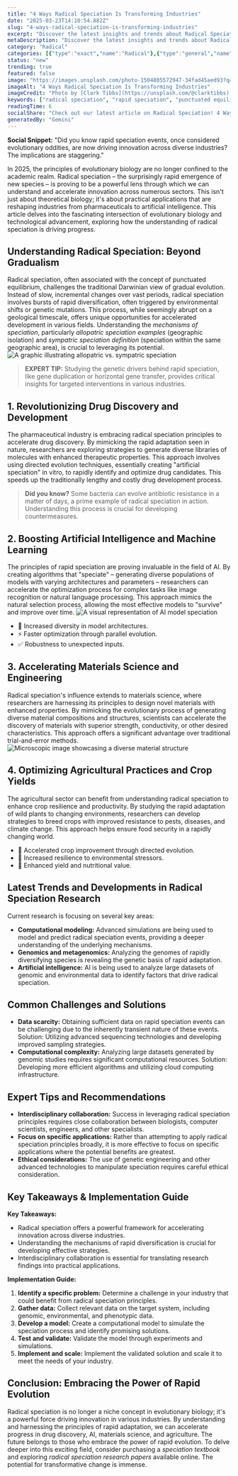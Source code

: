 ```yaml
---
title: "4 Ways Radical Speciation Is Transforming Industries"
date: "2025-03-23T14:10:54.882Z"
slug: "4-ways-radical-speciation-is-transforming-industries"
excerpt: "Discover the latest insights and trends about Radical Speciation. This comprehensive guide covers everything you need to know about Radical Speciation in 2025."
metaDescription: "Discover the latest insights and trends about Radical Speciation. This comprehensive guide covers everything you need to know about Radical Speciation in 2..."
category: "Radical"
categories: [{"type":"exact","name":"Radical"},{"type":"general","name":"Biology"},{"type":"medium","name":"Evolutionary Biology"},{"type":"specific","name":"Reproductive Isolation"},{"type":"niche","name":"Polyploidy"}]
status: "new"
trending: true
featured: false
image: "https://images.unsplash.com/photo-1504805572947-34fad45aed93?q=85&w=1200&fit=max&fm=webp&auto=compress"
imageAlt: "4 Ways Radical Speciation Is Transforming Industries"
imageCredit: "Photo by [Clark Tibbs](https://unsplash.com/@clarktibbs) on Unsplash"
keywords: ["radical speciation", "rapid speciation", "punctuated equilibrium", "evolutionary biology speciation", "mechanisms of speciation", "allopatric speciation examples", "sympatric speciation definition", "how does speciation occur", "buy speciation textbook", "radical speciation research papers"]
readingTime: 6
socialShare: "Check out our latest article on Radical Speciation! 4 Ways Radical Speciation Is Transforming Industries #radical speciation #rapid speciation #punctuated equilibrium"
generatedBy: "Gemini"
---
```




**Social Snippet:**  "Did you know rapid speciation events, once considered evolutionary oddities, are now driving innovation across diverse industries?  The implications are staggering."

In 2025, the principles of evolutionary biology are no longer confined to the academic realm.  Radical speciation – the surprisingly rapid emergence of new species – is proving to be a powerful lens through which we can understand and accelerate innovation across numerous sectors. This isn't just about theoretical biology; it's about practical applications that are reshaping industries from pharmaceuticals to artificial intelligence. This article delves into the fascinating intersection of evolutionary biology and technological advancement, exploring how the understanding of radical speciation is driving progress.

## Understanding Radical Speciation: Beyond Gradualism

Radical speciation, often associated with the concept of punctuated equilibrium, challenges the traditional Darwinian view of gradual evolution.  Instead of slow, incremental changes over vast periods, radical speciation involves bursts of rapid diversification, often triggered by environmental shifts or genetic mutations.  This process, while seemingly abrupt on a geological timescale, offers unique opportunities for accelerated development in various fields.  Understanding the *mechanisms of speciation*, particularly *allopatric speciation examples* (geographic isolation) and *sympatric speciation definition* (speciation within the same geographic area), is crucial to leveraging its potential. ![A graphic illustrating allopatric vs. sympatric speciation](https://images.unsplash.com/photo-1451187580459-43490279c0fa?q=85&w=1200&fit=max&fm=webp&auto=compress)

> **EXPERT TIP:** Studying the genetic drivers behind rapid speciation, like gene duplication or horizontal gene transfer, provides critical insights for targeted interventions in various industries.

## 1. Revolutionizing Drug Discovery and Development

The pharmaceutical industry is embracing radical speciation principles to accelerate drug discovery. By mimicking the rapid adaptation seen in nature, researchers are exploring strategies to generate diverse libraries of molecules with enhanced therapeutic properties.  This approach involves using directed evolution techniques, essentially creating "artificial speciation" in vitro, to rapidly identify and optimize drug candidates.  This speeds up the traditionally lengthy and costly drug development process.

> **Did you know?** Some bacteria can evolve antibiotic resistance in a matter of days, a prime example of radical speciation in action.  Understanding this process is crucial for developing countermeasures.

## 2.  Boosting Artificial Intelligence and Machine Learning

The principles of rapid speciation are proving invaluable in the field of AI.  By creating algorithms that "speciate" – generating diverse populations of models with varying architectures and parameters – researchers can accelerate the optimization process for complex tasks like image recognition or natural language processing.  This approach mimics the natural selection process, allowing the most effective models to "survive" and improve over time. ![A visual representation of AI model speciation](https://images.unsplash.com/photo-1484417894907-623942c8ee29?q=85&w=1200&fit=max&fm=webp&auto=compress)

* 🔑  Increased diversity in model architectures.
* ⚡ Faster optimization through parallel evolution.
* ✅ Robustness to unexpected inputs.

## 3.  Accelerating Materials Science and Engineering

Radical speciation's influence extends to materials science, where researchers are harnessing its principles to design novel materials with enhanced properties.  By mimicking the evolutionary process of generating diverse material compositions and structures, scientists can accelerate the discovery of materials with superior strength, conductivity, or other desired characteristics. This approach offers a significant advantage over traditional trial-and-error methods. ![Microscopic image showcasing a diverse material structure](https://images.unsplash.com/photo-1517976487492-5750f3195933?q=85&w=1200&fit=max&fm=webp&auto=compress)

## 4.  Optimizing Agricultural Practices and Crop Yields

The agricultural sector can benefit from understanding radical speciation to enhance crop resilience and productivity.  By studying the rapid adaptation of wild plants to changing environments, researchers can develop strategies to breed crops with improved resistance to pests, diseases, and climate change.  This approach helps ensure food security in a rapidly changing world.

*  🌱 Accelerated crop improvement through directed evolution.
*  💪 Increased resilience to environmental stressors.
*  🌾 Enhanced yield and nutritional value.

## Latest Trends and Developments in Radical Speciation Research

Current research is focusing on several key areas:

* **Computational modeling:**  Advanced simulations are being used to model and predict radical speciation events, providing a deeper understanding of the underlying mechanisms.
* **Genomics and metagenomics:**  Analyzing the genomes of rapidly diversifying species is revealing the genetic basis of rapid adaptation.
* **Artificial intelligence:** AI is being used to analyze large datasets of genomic and environmental data to identify factors that drive radical speciation. 

## Common Challenges and Solutions

* **Data scarcity:** Obtaining sufficient data on rapid speciation events can be challenging due to the inherently transient nature of these events.  Solution: Utilizing advanced sequencing technologies and developing improved sampling strategies.
* **Computational complexity:** Analyzing large datasets generated by genomic studies requires significant computational resources. Solution: Developing more efficient algorithms and utilizing cloud computing infrastructure.

## Expert Tips and Recommendations

* **Interdisciplinary collaboration:**  Success in leveraging radical speciation principles requires close collaboration between biologists, computer scientists, engineers, and other specialists.
* **Focus on specific applications:**  Rather than attempting to apply radical speciation principles broadly, it is more effective to focus on specific applications where the potential benefits are greatest.
* **Ethical considerations:**  The use of genetic engineering and other advanced technologies to manipulate speciation requires careful ethical consideration.

## Key Takeaways & Implementation Guide

**Key Takeaways:**

* Radical speciation offers a powerful framework for accelerating innovation across diverse industries.
* Understanding the mechanisms of rapid diversification is crucial for developing effective strategies.
* Interdisciplinary collaboration is essential for translating research findings into practical applications.

**Implementation Guide:**

1. **Identify a specific problem:** Determine a challenge in your industry that could benefit from radical speciation principles.
2. **Gather data:** Collect relevant data on the target system, including genomic, environmental, and phenotypic data.
3. **Develop a model:** Create a computational model to simulate the speciation process and identify promising solutions.
4. **Test and validate:** Validate the model through experiments and simulations.
5. **Implement and scale:** Implement the validated solution and scale it to meet the needs of your industry.

## Conclusion: Embracing the Power of Rapid Evolution

Radical speciation is no longer a niche concept in evolutionary biology; it's a powerful force driving innovation in various industries. By understanding and harnessing the principles of rapid adaptation, we can accelerate progress in drug discovery, AI, materials science, and agriculture.  The future belongs to those who embrace the power of rapid evolution. To delve deeper into this exciting field, consider purchasing a *speciation textbook* and exploring *radical speciation research papers* available online.  The potential for transformative change is immense.

